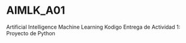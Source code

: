 # AIMLK_A01
 Artificial Intelligence Machine Learning Kodigo Entrega de Actividad 1: Proyecto de Python
